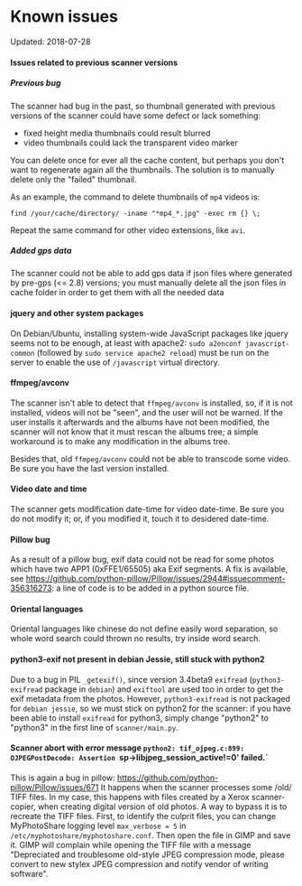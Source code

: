 # Known issues

Updated: 2018-07-28

#### Issues related to previous scanner versions

##### Previous bug

The scanner had bug in the past, so thumbnail generated with previous versions of the scanner could have some defect or lack something:
* fixed height media thumbnails could result blurred
* video thumbnails could lack the transparent video marker

You can delete once for ever all the cache content, but perhaps you don't want to regenerate again all the thumbnails. The solution is to manually delete only the "failed" thumbnail.

As an example, the command to delete thumbnails of `mp4` videos is:

    find /your/cache/directory/ -iname "*mp4_*.jpg" -exec rm {} \;

Repeat the same command for other video extensions, like `avi`.

##### Added gps data

The scanner could not be able to add gps data if json files where generated by pre-gps (<= 2.8) versions; you must manually delete all the json files in cache folder in order to get them with all the needed data

#### jquery and other system packages

On Debian/Ubuntu, installing system-wide JavaScript packages like jquery seems not to be enough, at least with apache2: `sudo a2enconf javascript-common` (followed by `sudo service apache2 reload`) must be run on the server to enable the use of `/javascript` virtual directory.

#### ffmpeg/avconv

The scanner isn't able to detect that `ffmpeg/avconv` is installed, so, if it is not installed, videos will not be "seen", and the user will not be warned. If the user installs it afterwards and the albums have not been modified, the scanner will not know that it must rescan the albums tree; a simple workaround is to make any modification in the albums tree.

Besides that, old `ffmpeg/avconv` could not be able to transcode some video. Be sure you have the last version installed.

#### Video date and time

The scanner gets modification date-time for video date-time. Be sure you do not modify it; or, if you modified it, touch it to desidered date-time.

#### Pillow bug

As a result of a pillow bug, exif data could not be read for some photos which have two APP1 (0xFFE1/65505) aka Exif segments. A fix is available, see https://github.com/python-pillow/Pillow/issues/2944#issuecomment-356316273: a line of code is to be added in a python source file.

#### Oriental languages

Oriental languages like chinese do not define easily word separation, so whole word search could thrown no results, try inside word search.

#### python3-exif not present in debian Jessie, still stuck with python2

Due to a bug in PIL `_getexif()`,  since version 3.4beta9 `exifread` (`python3-exifread` package in `debian`) and `exiftool` are used too in order to get the exif metadata from the photos. However, `python3-exifread` is not packaged for `debian jessie`, so we must stick on python2 for the scanner: if you have been able to install `exifread` for python3, simply change "python2" to "python3" in the first line of `scanner/main.py`.


#### Scanner abort with error message `python2: tif_ojpeg.c:899: OJPEGPostDecode: Assertion `sp->libjpeg_session_active!=0' failed.`

This is again a bug in pillow: https://github.com/python-pillow/Pillow/issues/671
It happens when the scanner processes some /old/ TIFF files. In my case, this happens with files created by a Xerox scanner-copier, when creating digital version of old photos. A way to bypass it is to recreate the TIFF files. First, to identify the culprit files, you can change MyPhotoShare logging level `max_verbose = 5` in `/etc/myphotoshare/myphotoshare.conf`. Then open the file in GIMP and save it. GIMP will complain while opening the TIFF file with a message "Depreciated and troublesome old-style JPEG compression mode, please convert to new stylex JPEG compression and notify vendor of writing software".

